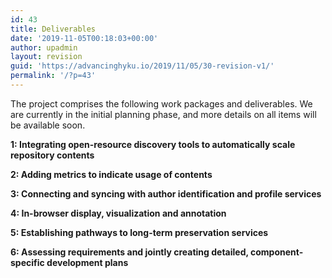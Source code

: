 ```yaml
---
id: 43
title: Deliverables
date: '2019-11-05T00:18:03+00:00'
author: upadmin
layout: revision
guid: 'https://advancinghyku.io/2019/11/05/30-revision-v1/'
permalink: '/?p=43'
---
```


The project comprises the following work packages and deliverables. We are currently in the initial planning phase, and more details on all items will be available soon.

**1: Integrating open-resource discovery tools to automatically scale repository contents**

**2: Adding metrics to indicate usage of contents**

**3: Connecting and syncing with author identification and profile services**

**4: In-browser display, visualization and annotation**

**5: Establishing pathways to long-term preservation services**

**6: Assessing requirements and jointly creating detailed, component-specific development plans**